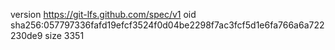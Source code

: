 version https://git-lfs.github.com/spec/v1
oid sha256:057797336fafd19efcf3524f0d04be2298f7ac3fcf5d1e6fa766a6a722230de9
size 3351
